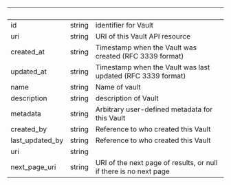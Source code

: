 <!-- Code generated for API Clients. DO NOT EDIT. -->

| &nbsp;          | &nbsp; | &nbsp;                                                            |
| --------------- | ------ | ----------------------------------------------------------------- |
| id              | string | identifier for Vault                                              |
| uri             | string | URI of this Vault API resource                                    |
| created_at      | string | Timestamp when the Vault was created (RFC 3339 format)            |
| updated_at      | string | Timestamp when the Vault was last updated (RFC 3339 format)       |
| name            | string | Name of vault                                                     |
| description     | string | description of Vault                                              |
| metadata        | string | Arbitrary user-defined metadata for this Vault                    |
| created_by      | string | Reference to who created this Vault                               |
| last_updated_by | string | Reference to who created this Vault                               |
| uri             | string |                                                                   |
| next_page_uri   | string | URI of the next page of results, or null if there is no next page |
